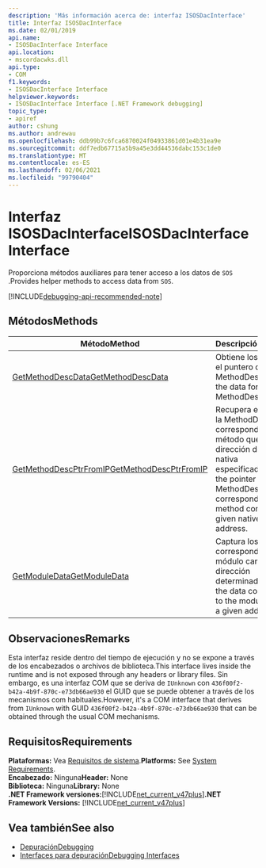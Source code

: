 ```yaml
---
description: 'Más información acerca de: interfaz ISOSDacInterface'
title: Interfaz ISOSDacInterface
ms.date: 02/01/2019
api.name:
- ISOSDacInterface Interface
api.location:
- mscordacwks.dll
api.type:
- COM
f1.keywords:
- ISOSDacInterface Interface
helpviewer.keywords:
- ISOSDacInterface Interface [.NET Framework debugging]
topic_type:
- apiref
author: cshung
ms.author: andrewau
ms.openlocfilehash: ddb99b7c6fca6870024f04933861d01e4b31ea9e
ms.sourcegitcommit: ddf7edb67715a5b9a45e3dd44536dabc153c1de0
ms.translationtype: MT
ms.contentlocale: es-ES
ms.lasthandoff: 02/06/2021
ms.locfileid: "99790404"
---
```

# <a name="isosdacinterface-interface"></a><span data-ttu-id="f86e7-103">Interfaz ISOSDacInterface</span><span class="sxs-lookup"><span data-stu-id="f86e7-103">ISOSDacInterface Interface</span></span>

<span data-ttu-id="f86e7-104">Proporciona métodos auxiliares para tener acceso a los datos de `SOS` .</span><span class="sxs-lookup"><span data-stu-id="f86e7-104">Provides helper methods to access data from `SOS`.</span></span>

[!INCLUDE[debugging-api-recommended-note](../../../../includes/debugging-api-recommended-note.md)]

## <a name="methods"></a><span data-ttu-id="f86e7-105">Métodos</span><span class="sxs-lookup"><span data-stu-id="f86e7-105">Methods</span></span>

| <span data-ttu-id="f86e7-106">Método</span><span class="sxs-lookup"><span data-stu-id="f86e7-106">Method</span></span>                                                                                                               | <span data-ttu-id="f86e7-107">Descripción</span><span class="sxs-lookup"><span data-stu-id="f86e7-107">Description</span></span>                                                                                                                   |
| -------------------------------------------------------------------------------------------------------------------- | ----------------------------------------------------------------------------------------------------------------------------- |
| [<span data-ttu-id="f86e7-108">GetMethodDescData</span><span class="sxs-lookup"><span data-stu-id="f86e7-108">GetMethodDescData</span></span>](isosdacinterface-getmethoddescdata-method.md) | <span data-ttu-id="f86e7-109">Obtiene los datos para el puntero de MethodDesc dado.</span><span class="sxs-lookup"><span data-stu-id="f86e7-109">Gets the data for the given MethodDesc pointer.</span></span> |
| [<span data-ttu-id="f86e7-110">GetMethodDescPtrFromIP</span><span class="sxs-lookup"><span data-stu-id="f86e7-110">GetMethodDescPtrFromIP</span></span>](isosdacinterface-getmethoddescptrfromip-method.md) | <span data-ttu-id="f86e7-111">Recupera el puntero de la MethodDesc correspondiente al método que contiene la dirección de instrucción nativa especificada.</span><span class="sxs-lookup"><span data-stu-id="f86e7-111">Retrieves the pointer of the MethodDesc corresponding the method containing the given native instruction address.</span></span> |
| [<span data-ttu-id="f86e7-112">GetModuleData</span><span class="sxs-lookup"><span data-stu-id="f86e7-112">GetModuleData</span></span>](isosdacinterface-getmoduledata-method.md)| <span data-ttu-id="f86e7-113">Captura los datos correspondientes al módulo cargado en una dirección determinada.</span><span class="sxs-lookup"><span data-stu-id="f86e7-113">Fetches the data corresponding to the module loaded at a given address.</span></span> |

## <a name="remarks"></a><span data-ttu-id="f86e7-114">Observaciones</span><span class="sxs-lookup"><span data-stu-id="f86e7-114">Remarks</span></span>

<span data-ttu-id="f86e7-115">Esta interfaz reside dentro del tiempo de ejecución y no se expone a través de los encabezados o archivos de biblioteca.</span><span class="sxs-lookup"><span data-stu-id="f86e7-115">This interface lives inside the runtime and is not exposed through any headers or library files.</span></span> <span data-ttu-id="f86e7-116">Sin embargo, es una interfaz COM que se deriva de `IUnknown` con `436f00f2-b42a-4b9f-870c-e73db66ae930` el GUID que se puede obtener a través de los mecanismos com habituales.</span><span class="sxs-lookup"><span data-stu-id="f86e7-116">However, it's a COM interface that derives from `IUnknown` with GUID `436f00f2-b42a-4b9f-870c-e73db66ae930` that can be obtained through the usual COM mechanisms.</span></span>

## <a name="requirements"></a><span data-ttu-id="f86e7-117">Requisitos</span><span class="sxs-lookup"><span data-stu-id="f86e7-117">Requirements</span></span>

<span data-ttu-id="f86e7-118">**Plataformas:** Vea [Requisitos de sistema](../../get-started/system-requirements.md).</span><span class="sxs-lookup"><span data-stu-id="f86e7-118">**Platforms:** See [System Requirements](../../get-started/system-requirements.md).</span></span>  
<span data-ttu-id="f86e7-119">**Encabezado:** Ninguna</span><span class="sxs-lookup"><span data-stu-id="f86e7-119">**Header:** None</span></span>  
<span data-ttu-id="f86e7-120">**Biblioteca:** Ninguna</span><span class="sxs-lookup"><span data-stu-id="f86e7-120">**Library:** None</span></span>  
<span data-ttu-id="f86e7-121">**.NET Framework versiones:**[!INCLUDE[net_current_v47plus](../../../../includes/net-current-v47plus.md)]</span><span class="sxs-lookup"><span data-stu-id="f86e7-121">**.NET Framework Versions:** [!INCLUDE[net_current_v47plus](../../../../includes/net-current-v47plus.md)]</span></span>

## <a name="see-also"></a><span data-ttu-id="f86e7-122">Vea también</span><span class="sxs-lookup"><span data-stu-id="f86e7-122">See also</span></span>

- [<span data-ttu-id="f86e7-123">Depuración</span><span class="sxs-lookup"><span data-stu-id="f86e7-123">Debugging</span></span>](index.md)
- [<span data-ttu-id="f86e7-124">Interfaces para depuración</span><span class="sxs-lookup"><span data-stu-id="f86e7-124">Debugging Interfaces</span></span>](debugging-interfaces.md)
